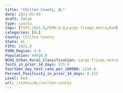 ```yaml
---
title: "Chilton County, AL"
date: 2021-05-09
draft: false
type: county
tags: [FIPS:1021.0,FEMA:4.0,Large fringe metro,Red]
categories: [AL]
County: Chilton County
State: AL
FIPS: 1021.0
FEMA_Region: 4.0
Population: 44428.0
NCHS_Urban_Rural_Classification: Large fringe metro
Tests_in_prior_14_days: 575.0
Fourteen_day_test_rate_per_100000: 1294.0
Percent_Positivity_in_prior_14_days: 0.153
Level: Red
url: /states/AL/chilton-county
---
```



